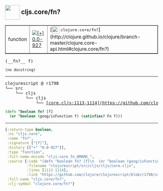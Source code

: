 ## <img width="48px" valign="middle" src="http://i.imgur.com/Hi20huC.png"> cljs.core/fn?

 <table border="1">
<tr>
<td>function</td>
<td><a href="https://github.com/cljsinfo/api-refs/tree/0.0-927"><img valign="middle" alt="[+] 0.0-927" src="https://img.shields.io/badge/+-0.0--927-lightgrey.svg"></a> </td>
<td>
[<img height="24px" valign="middle" src="http://i.imgur.com/1GjPKvB.png"> <samp>clojure.core/fn?</samp>](http://clojure.github.io/clojure/branch-master/clojure.core-api.html#clojure.core/fn?)
</td>
</tr>
</table>

 <samp>
(__fn?__ f)<br>
</samp>

```
(no docstring)
```

---

 <pre>
clojurescript @ r1798
└── src
    └── cljs
        └── cljs
            └── <ins>[core.cljs:1113-1114](https://github.com/clojure/clojurescript/blob/r1798/src/cljs/cljs/core.cljs#L1113-L1114)</ins>
</pre>

```clj
(defn ^boolean fn? [f]
  (or ^boolean (goog/isFunction f) (satisfies? Fn f)))
```


---

```clj
{:return-type boolean,
 :ns "cljs.core",
 :name "fn?",
 :signature ["[f]"],
 :history [["+" "0.0-927"]],
 :type "function",
 :full-name-encode "cljs.core_fn_QMARK_",
 :source {:code "(defn ^boolean fn? [f]\n  (or ^boolean (goog/isFunction f) (satisfies? Fn f)))",
          :filename "clojurescript/src/cljs/cljs/core.cljs",
          :lines [1113 1114],
          :link "https://github.com/clojure/clojurescript/blob/r1798/src/cljs/cljs/core.cljs#L1113-L1114"},
 :full-name "cljs.core/fn?",
 :clj-symbol "clojure.core/fn?"}

```
